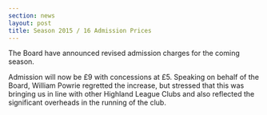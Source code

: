 ```yaml
---
section: news
layout: post
title: Season 2015 / 16 Admission Prices
---
```

The Board have announced revised admission charges for the coming season.

 
Admission will now be £9 with concessions at £5. Speaking on behalf of the Board, William Powrie regretted the increase, but stressed that this was bringing us in line with other Highland League Clubs and also reflected the significant overheads in the running of the club.